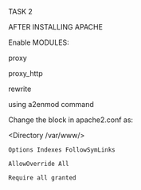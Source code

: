 TASK 2

AFTER INSTALLING APACHE

Enable MODULES:

proxy

proxy_http

rewrite

using a2enmod command

Change the block in apache2.conf as:

<Directory /var/www/>

    Options Indexes FollowSymLinks

    AllowOverride All
    
    Require all granted
    
</Directory>


